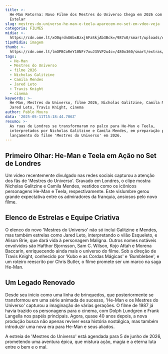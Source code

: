 ```yaml
---
title: >-
  He-Man Retorna: Novo Filme dos Mestres do Universo Chega em 2026 com Elenco
  Estelar
slug: mestres-do-universo-he-man-e-teela-aparecem-no-set-em-vdeo-veja
categoria: FILMES
midia: >-
  https://cdn.ome.lt/xO0qrdnU6bxBzxj6FaSkjAb3Bck=/987x0/smart/uploads/conteudo/fotos/mestresdouniverso_yFvPu8Q.jpg
tipoMidia: imagem
thumb: >-
  https://cdn.ome.lt/lmOPBCoReY10NFr7xuJ35VP2u4c=/480x360/smart/extras/conteudos/mestresdouniverso_Cp0XFpF.jpg
tags:
  - He-Man
  - Mestres do Universo
  - filme 2026
  - Nicholas Galitzine
  - Camila Mendes
  - Jared Leto
  - Travis Knight
  - cinema
keywords: >-
  He-Man, Mestres do Universo, filme 2026, Nicholas Galitzine, Camila Mendes,
  Jared Leto, Travis Knight, cinema
author: Pablo Moura
data: '2025-05-11T15:18:44.706Z'
resumo: >-
  As ruas de Londres se transformaram no palco para He-Man e Teela,
  interpretados por Nicholas Galitzine e Camila Mendes, em preparação para o
  lançamento do filme 'Mestres do Universo' em 2026.
---
```


## Primeiro Olhar: He-Man e Teela em Ação no Set de Londres

<blockquote class="twitter-tweet"><a href="https://twitter.com/user/status/1921532376309526949"></a></blockquote>

Um vídeo recentemente divulgado nas redes sociais capturou a atenção dos fãs de 'Mestres do Universo'. Gravado em Londres, o clipe mostra Nicholas Galitzine e Camila Mendes, vestidos como os icônicos personagens He-Man e Teela, respectivamente. Este vislumbre gerou grande expectativa entre os admiradores da franquia, ansiosos pelo novo filme.

## Elenco de Estrelas e Equipe Criativa

O elenco do novo 'Mestres do Universo' não só inclui Galitzine e Mendes, mas também estrelas como Jared Leto, interpretando o vilão Esqueleto, e Alison Brie, que dará vida à personagem Maligna. Outros nomes notáveis envolvidos são Hafthor Bjornsson, Sam C. Wilson, Kojo Attah e Morena Baccarin, enriquecendo ainda mais o universo do filme. Sob a direção de Travis Knight, conhecido por 'Kubo e as Cordas Mágicas' e 'Bumblebee', e um roteiro reescrito por Chris Butler, o filme promete ser um marco na saga He-Man.

## Um Legado Renovado

Desde seu início como uma linha de brinquedos, que posteriormente se transformou em uma série animada de sucesso, 'He-Man e os Mestres do Universo' capturou a imaginação de várias gerações. O filme de 1987 já havia trazido os personagens para o cinema, com Dolph Lundgren e Frank Langella nos papéis principais. Agora, quase 40 anos depois, a nova produção busca não apenas reviver essa história nostálgica, mas também introduzir uma nova era para He-Man e seus aliados.

A estreia de 'Mestres do Universo' está agendada para 5 de junho de 2026, prometendo uma aventura épica, que mistura ação, magia e a eterna luta entre o bem e o mal.
